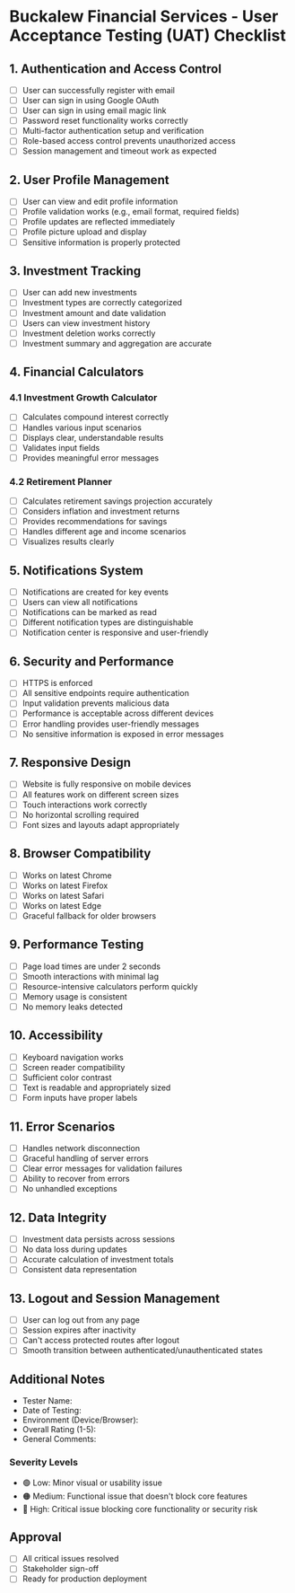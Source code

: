 # Buckalew Financial Services - User Acceptance Testing (UAT) Checklist

## 1. Authentication and Access Control
- [ ] User can successfully register with email
- [ ] User can sign in using Google OAuth
- [ ] User can sign in using email magic link
- [ ] Password reset functionality works correctly
- [ ] Multi-factor authentication setup and verification
- [ ] Role-based access control prevents unauthorized access
- [ ] Session management and timeout work as expected

## 2. User Profile Management
- [ ] User can view and edit profile information
- [ ] Profile validation works (e.g., email format, required fields)
- [ ] Profile updates are reflected immediately
- [ ] Profile picture upload and display
- [ ] Sensitive information is properly protected

## 3. Investment Tracking
- [ ] User can add new investments
- [ ] Investment types are correctly categorized
- [ ] Investment amount and date validation
- [ ] Users can view investment history
- [ ] Investment deletion works correctly
- [ ] Investment summary and aggregation are accurate

## 4. Financial Calculators
### 4.1 Investment Growth Calculator
- [ ] Calculates compound interest correctly
- [ ] Handles various input scenarios
- [ ] Displays clear, understandable results
- [ ] Validates input fields
- [ ] Provides meaningful error messages

### 4.2 Retirement Planner
- [ ] Calculates retirement savings projection accurately
- [ ] Considers inflation and investment returns
- [ ] Provides recommendations for savings
- [ ] Handles different age and income scenarios
- [ ] Visualizes results clearly

## 5. Notifications System
- [ ] Notifications are created for key events
- [ ] Users can view all notifications
- [ ] Notifications can be marked as read
- [ ] Different notification types are distinguishable
- [ ] Notification center is responsive and user-friendly

## 6. Security and Performance
- [ ] HTTPS is enforced
- [ ] All sensitive endpoints require authentication
- [ ] Input validation prevents malicious data
- [ ] Performance is acceptable across different devices
- [ ] Error handling provides user-friendly messages
- [ ] No sensitive information is exposed in error messages

## 7. Responsive Design
- [ ] Website is fully responsive on mobile devices
- [ ] All features work on different screen sizes
- [ ] Touch interactions work correctly
- [ ] No horizontal scrolling required
- [ ] Font sizes and layouts adapt appropriately

## 8. Browser Compatibility
- [ ] Works on latest Chrome
- [ ] Works on latest Firefox
- [ ] Works on latest Safari
- [ ] Works on latest Edge
- [ ] Graceful fallback for older browsers

## 9. Performance Testing
- [ ] Page load times are under 2 seconds
- [ ] Smooth interactions with minimal lag
- [ ] Resource-intensive calculators perform quickly
- [ ] Memory usage is consistent
- [ ] No memory leaks detected

## 10. Accessibility
- [ ] Keyboard navigation works
- [ ] Screen reader compatibility
- [ ] Sufficient color contrast
- [ ] Text is readable and appropriately sized
- [ ] Form inputs have proper labels

## 11. Error Scenarios
- [ ] Handles network disconnection
- [ ] Graceful handling of server errors
- [ ] Clear error messages for validation failures
- [ ] Ability to recover from errors
- [ ] No unhandled exceptions

## 12. Data Integrity
- [ ] Investment data persists across sessions
- [ ] No data loss during updates
- [ ] Accurate calculation of investment totals
- [ ] Consistent data representation

## 13. Logout and Session Management
- [ ] User can log out from any page
- [ ] Session expires after inactivity
- [ ] Can't access protected routes after logout
- [ ] Smooth transition between authenticated/unauthenticated states

## Additional Notes
- Tester Name:
- Date of Testing:
- Environment (Device/Browser):
- Overall Rating (1-5):
- General Comments:

### Severity Levels
- 🟢 Low: Minor visual or usability issue
- 🟠 Medium: Functional issue that doesn't block core features
- 🔴 High: Critical issue blocking core functionality or security risk

## Approval
- [ ] All critical issues resolved
- [ ] Stakeholder sign-off
- [ ] Ready for production deployment
